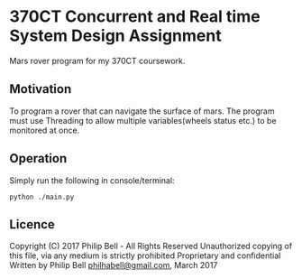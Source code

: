 # 370CT Concurrent and Real time System Design Assignment

Mars rover program for my 370CT coursework.

## Motivation

To program a rover that can navigate the surface of mars. The program must use Threading to allow multiple variables(wheels status etc.) to be monitored at once.

## Operation

Simply run the following in console/terminal:
``` 
python ./main.py
```

## Licence
Copyright (C) 2017 Philip Bell - All Rights Reserved
Unauthorized copying of this file, via any medium is strictly prohibited
Proprietary and confidential
Written by Philip Bell <philhabell@gmail.com>, March 2017
